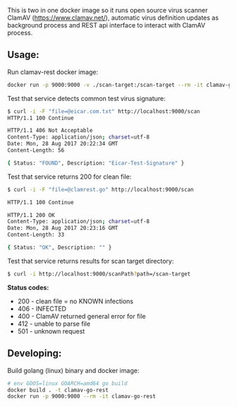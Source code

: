 This is two in one docker image so it runs open source virus scanner ClamAV (https://www.clamav.net/), automatic virus definition updates as background process and REST api interface to interact with ClamAV process.


## Usage:

Run clamav-rest docker image:
```bash
docker run -p 9000:9000 -v ./scan-target:/scan-target --rm -it clamav-go-rest
```

Test that service detects common test virus signature:
```bash
$ curl -i -F "file=@eicar.com.txt" http://localhost:9000/scan
HTTP/1.1 100 Continue

HTTP/1.1 406 Not Acceptable
Content-Type: application/json; charset=utf-8
Date: Mon, 28 Aug 2017 20:22:34 GMT
Content-Length: 56

{ Status: "FOUND", Description: "Eicar-Test-Signature" }
```

Test that service returns 200 for clean file:
```bash
$ curl -i -F "file=@clamrest.go" http://localhost:9000/scan

HTTP/1.1 100 Continue

HTTP/1.1 200 OK
Content-Type: application/json; charset=utf-8
Date: Mon, 28 Aug 2017 20:23:16 GMT
Content-Length: 33

{ Status: "OK", Description: "" }
```

Test that service returns results for scan target directory:
```bash
$ curl -i http://localhost:9000/scanPath?path=/scan-target
```

**Status codes:**
- 200 - clean file = no KNOWN infections
- 406 - INFECTED
- 400 - ClamAV returned general error for file
- 412 - unable to parse file
- 501 - unknown request


## Developing:

Build golang (linux) binary and docker image:
```bash
# env GOOS=linux GOARCH=amd64 go build
docker build . -t clamav-go-rest
docker run -p 9000:9000 --rm -it clamav-go-rest
```
